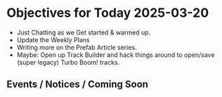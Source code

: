 # Objectives for Today 2025-03-20

- Just Chatting as we Get started & warmed up.
- Update the Weekly Plans
- Writing more on the Prefab Article series.
- Maybe: Open up Track Builder and hack things around to open/save (super legacy) Turbo Boom! tracks.

## Events / Notices / Coming Soon
